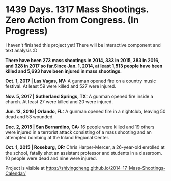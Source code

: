 # 1439 Days. 1317 Mass Shootings. Zero Action from Congress. (In Progress)

I haven't finished this project yet! There will be interactive component and text analysis :D

**There have been 273 mass shootings in 2014, 333 in 2015, 383 in 2016, and 328 in 2017 so far.Since Jan. 1, 2014, at least <span>1,513</span> people have been killed and <span>5,693</span> have been injured in mass shootings.**

**Oct. 1, 2017 | Las Vagas, NV:**
A gunman opened fire on a country music festival. At least 59 were killed and 527 were injured.

**Nov. 5, 2017 | Sutherland Springs, TX:**
A gunman opened fire inside a church. At least 27 were killed and 20 were injured.

**Jun. 12, 2016 | Orlando, FL:**
A gunman opened fire in a nightclub, leaving 50 dead and 53 wounded.

**Dec. 2, 2015 | San Bernardino, CA:**
16 people were killed and 19 others were injured in a terrorist attack consisting of a mass shooting and an attempted bombing at the Inland Regional Center.

**Oct. 1, 2015 | Roseburg, OR:**
Chris Harper-Mercer, a 26-year-old enrolled at the school, fatally shot an assistant professor and students in a classroom. 10 people were dead and nine were injured.



Project is visible at https://shiyingcheng.github.io/2014-17-Mass-Shootings-Calendar/
